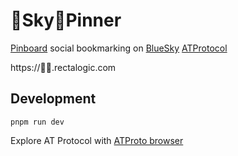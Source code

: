 # 🦋Sky📌Pinner

[Pinboard](https://pinboard.in/) social bookmarking on [BlueSky](https://bsky.app/) [ATProtocol](https://docs.bsky.app/)

https://🦋📌.rectalogic.com

## Development

`pnpm run dev`

Explore AT Protocol with [ATProto browser](https://atproto-browser.vercel.app/)
